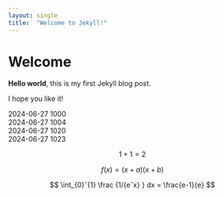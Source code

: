 ```yaml
---
layout: single
title:  "Welcome to Jekyll!"
---
```


# Welcome

**Hello world**, this is my first Jekyll blog post.

I hope you like it!

2024-06-27 1000   
2024-06-27 1004   
2024-06-27 1020   
2024-06-27 1023   

$$1+1=2$$

$$
f(x)=(x+a)(x+b)
$$

$$
 \int_{0}ˆ{1} \frac {1/{eˆx} } dx = \frac{e-1}{e}
$$
